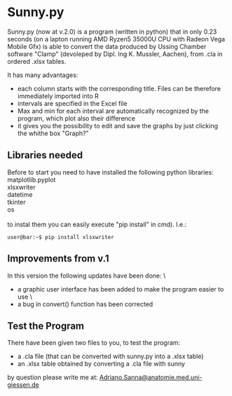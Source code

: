 # Sunny.py

Sunny.py (now at v.2.0) is a program (written in python) that in only 0.23 seconds (on a lapton running AMD Ryzen5 35000U CPU with Radeon Vega Mobile Gfx) is able to convert the data produced by Ussing Chamber software "Clamp" (devoleped by Dipl. Ing K. Mussler, Aachen), from .cla in ordered .xlsx tables.

It has many advantages:
- each column starts with the corresponding title. Files can be therefore immediately imported into R
- intervals are specified in the Excel file
- Max and min for each interval are automatically recognized by the program, which plot also their difference
- it gives you the possibility to edit and save the graphs by just clicking the whithe box "Graph?"

## Libraries needed
Before to start you need to have installed the following python libraries: \
matplotlib.pyplot \
xlsxwriter \
datetime \
tkinter \
os \
\
to instal them you can easily execute "pip install" in cmd). I.e.: 

```console
user@bar:~$ pip install xlsxwriter
```

## Improvements from v.1
In this version the following updates have been done: \
- a graphic user interface has been added to make the program easier to use \
- a bug in convert() function has been corrected 

## Test the Program
There have been given two files to you, to test the program:
- a .cla file (that can be converted with sunny.py into a .xlsx table)
- an .xlsx table obtained by converting a .cla file with sunny


by question please write me at: Adriano.Sanna@anatomie.med.uni-giessen.de

